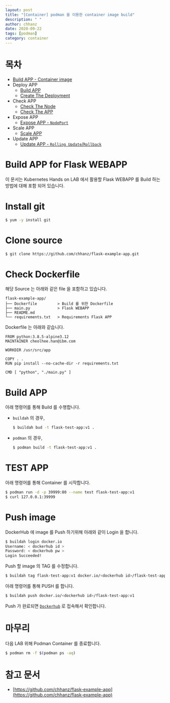 ```yaml
---
layout: post
title: "[Container] podman 을 이용한 container image build"
description: " "
author: chhanz
date: 2020-09-22
tags: [podman]
category: container
---
```

# 목차
+ [Build APP - Container image](/container/2020/09/21/buildah/)   
+ Deploy APP
    + [Build APP](/container/2020/09/22/podman-build-flask-example-app/)   
    + [Create The Deployment](/kubernetes/2020/09/23/create-deployment/)   
+ Check APP
    + [Check The Node](/kubernetes/2020/09/24/check-the-node/)   
    + [Check The APP](/kubernetes/2020/09/24/check-the-app/)   
+ Expose APP   
    + [Expose APP - `NodePort`](/kubernetes/2020/09/25/expose-app/)   
+ Scale APP   
    + [Scale APP](/kubernetes/2020/09/27/scale-app/)   
+ Update APP
    + [Update APP - `Rolling Update`/`Rollback`](/kubernetes/2020/09/28/update-app/)   
      
# Build APP for Flask WEBAPP
이 문서는 Kubernetes Hands on LAB 에서 활용할 Flask WEBAPP 를 Build 하는 방법에 대해 포함 되어 있습니다.   
   
# Install git
```bash
$ yum -y install git
```
   
# Clone source 
```bash
$ git clone https://github.com/chhanz/flask-example-app.git
```
   
# Check Dockerfile
해당 Source 는 아래와 같은 file 을 포함하고 있습니다.   
```console
flask-example-app/
├── Dockerfile         > Build 를 위한 Dockerfile
├── main.py            > Flask WEBAPP
├── README.md
└── requirements.txt   > Requirements Flask APP 
```
   
Dockerfile 는 아래와 같습니다.   
```docker
FROM python:3.8.5-alpine3.12
MAINTAINER cheolhee.han@ibm.com

WORKDIR /usr/src/app

COPY . .
RUN pip install --no-cache-dir -r requirements.txt

CMD [ "python", "./main.py" ]
```
   
# Build APP
아래 명령어를 통해 Build 를 수행합니다.    
- `buildah` 의 경우,
    ```bash
    $ buildah bud -t flask-test-app:v1 .
    ```
   
- `podman` 의 경우,
    ```bash
    $ podman build -t flask-test-app:v1 .
    ```
     
# TEST APP 
아래 명령어를 통해 Container 를 시작합니다.   
```bash
$ podman run -d -p 39999:80 --name test flask-test-app:v1
$ curl 127.0.0.1:39999
```
    
# Push image
DockerHub 에 image 를 Push 하기위해 아래와 같이 Login 을 합니다.   
```bash
$ buildah login docker.io
Username: < dockerhub id >
Password: < dockerhub pw >
Login Succeeded!
```
   
Push 할 image 의 TAG 를 수정합니다.   
```bash
$ buildah tag flask-test-app:v1 docker.io/<dockerhub id>/flask-test-app:v1
```
   
아래 명령어를 통해 PUSH 를 합니다.   
```bash
$ buildah push docker.io/<dockerhub id>/flask-test-app:v1
```
Push 가 완료되면 [`Dockerhub`](https://hub.docker.com/) 로 접속해서 확인합니다.   
   
# 마무리
다음 LAB 위해 Podman Container 를 종료합니다.   
```bash
$ podman rm -f $(podman ps -aq)
```
   
# 참고 문서
* [https://github.com/chhanz/flask-example-app](https://github.com/chhanz/flask-example-app)   
